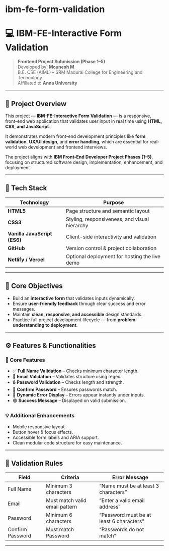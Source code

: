 # ibm-fe-form-validation

# 💻 IBM-FE-Interactive Form Validation

> **Frontend Project Submission (Phase 1–5)**  
> Developed by: **Mounesh M**  
> B.E. CSE (AIML) – SRM Madurai College for Engineering and Technology  
> Affiliated to **Anna University**  

---

## 🧩 Project Overview
This project — **IBM-FE-Interactive Form Validation** — is a responsive, front-end web application that validates user input in real time using **HTML, CSS, and JavaScript**.  

It demonstrates modern front-end development principles like **form validation**, **UX/UI design**, and **error handling**, which are essential for real-world web development and frontend interviews.

The project aligns with **IBM Front-End Developer Project Phases (1–5)**, focusing on structured software design, implementation, enhancement, and deployment.

---

## 🧱 Tech Stack

| Technology | Purpose |
|-------------|----------|
| **HTML5** | Page structure and semantic layout |
| **CSS3** | Styling, responsiveness, and visual hierarchy |
| **Vanilla JavaScript (ES6)** | Client-side interactivity and validation |
| **GitHub** | Version control & project collaboration |
| **Netlify / Vercel** | Optional deployment for hosting the live demo |

---

## 🎯 Core Objectives
- Build an **interactive form** that validates inputs dynamically.  
- Ensure **user-friendly feedback** through clear success and error messages.  
- Maintain **clean, responsive, and accessible** design standards.  
- Practice full project development lifecycle — from **problem understanding to deployment**.

---

## ⚙️ Features & Functionalities

### 🧠 Core Features
- ✅ **Full Name Validation** – Checks minimum character length.  
- 📧 **Email Validation** – Validates structure using regex.  
- 🔒 **Password Validation** – Checks length and strength.  
- 🔁 **Confirm Password** – Ensures passwords match.  
- 🎯 **Dynamic Error Display** – Errors appear instantly under inputs.  
- 🟢 **Success Message** – Displayed on valid submission.

### 💡 Additional Enhancements
- Mobile responsive layout.  
- Button hover & focus effects.  
- Accessible form labels and ARIA support.  
- Clean modular code structure for easy maintenance.

---

## 🧮 Validation Rules

| Field | Criteria | Error Message |
|--------|-----------|----------------|
| Full Name | Minimum 3 characters | “Name must be at least 3 characters” |
| Email | Must match valid email pattern | “Enter a valid email address” |
| Password | Minimum 6 characters | “Password must be at least 6 characters” |
| Confirm Password | Must match Password | “Passwords do not match” |

---
